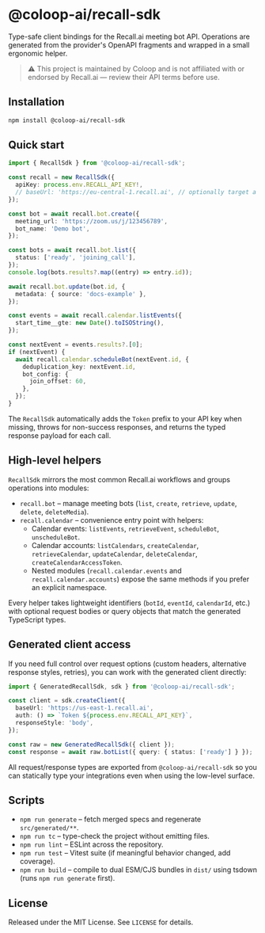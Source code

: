 # @coloop-ai/recall-sdk

Type-safe client bindings for the Recall.ai meeting bot API. Operations are generated from the provider's OpenAPI fragments and wrapped in a small ergonomic helper.

> ⚠️ This project is maintained by Coloop and is not affiliated with or endorsed by Recall.ai — review their API terms before use.

## Installation

```bash
npm install @coloop-ai/recall-sdk
```

## Quick start

```ts
import { RecallSdk } from '@coloop-ai/recall-sdk';

const recall = new RecallSdk({
  apiKey: process.env.RECALL_API_KEY!,
  // baseUrl: 'https://eu-central-1.recall.ai', // optionally target a different region
});

const bot = await recall.bot.create({
  meeting_url: 'https://zoom.us/j/123456789',
  bot_name: 'Demo bot',
});

const bots = await recall.bot.list({
  status: ['ready', 'joining_call'],
});
console.log(bots.results?.map((entry) => entry.id));

await recall.bot.update(bot.id, {
  metadata: { source: 'docs-example' },
});

const events = await recall.calendar.listEvents({
  start_time__gte: new Date().toISOString(),
});

const nextEvent = events.results?.[0];
if (nextEvent) {
  await recall.calendar.scheduleBot(nextEvent.id, {
    deduplication_key: nextEvent.id,
    bot_config: {
      join_offset: 60,
    },
  });
}
```

The `RecallSdk` automatically adds the `Token` prefix to your API key when missing, throws for non-success responses, and returns the typed response payload for each call.

## High-level helpers

`RecallSdk` mirrors the most common Recall.ai workflows and groups operations into modules:

- `recall.bot` – manage meeting bots (`list`, `create`, `retrieve`, `update`, `delete`, `deleteMedia`).
- `recall.calendar` – convenience entry point with helpers:
  - Calendar events: `listEvents`, `retrieveEvent`, `scheduleBot`, `unscheduleBot`.
  - Calendar accounts: `listCalendars`, `createCalendar`, `retrieveCalendar`, `updateCalendar`, `deleteCalendar`, `createCalendarAccessToken`.
  - Nested modules (`recall.calendar.events` and `recall.calendar.accounts`) expose the same methods if you prefer an explicit namespace.

Every helper takes lightweight identifiers (`botId`, `eventId`, `calendarId`, etc.) with optional request bodies or query objects that match the generated TypeScript types.

## Generated client access

If you need full control over request options (custom headers, alternative response styles, retries), you can work with the generated client directly:

```ts
import { GeneratedRecallSdk, sdk } from '@coloop-ai/recall-sdk';

const client = sdk.createClient({
  baseUrl: 'https://us-east-1.recall.ai',
  auth: () => `Token ${process.env.RECALL_API_KEY}`,
  responseStyle: 'body',
});

const raw = new GeneratedRecallSdk({ client });
const response = await raw.botList({ query: { status: ['ready'] } });
```

All request/response types are exported from `@coloop-ai/recall-sdk` so you can statically type your integrations even when using the low-level surface.

## Scripts

- `npm run generate` – fetch merged specs and regenerate `src/generated/**`.
- `npm run tc` – type-check the project without emitting files.
- `npm run lint` – ESLint across the repository.
- `npm run test` – Vitest suite (if meaningful behavior changed, add coverage).
- `npm run build` – compile to dual ESM/CJS bundles in `dist/` using tsdown (runs `npm run generate` first).

## License

Released under the MIT License. See `LICENSE` for details.

